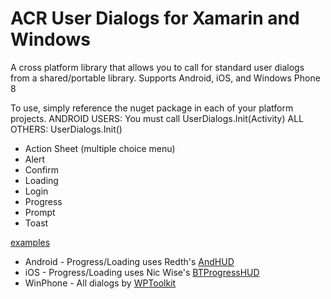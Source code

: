 ﻿ACR User Dialogs for Xamarin and Windows
=========================================

A cross platform library that allows you to call for standard user dialogs from a shared/portable library.
Supports Android, iOS, and Windows Phone 8

To use, simply reference the nuget package in each of your platform projects.
ANDROID USERS: You must call UserDialogs.Init(Activity)
ALL OTHERS: UserDialogs.Init()

* Action Sheet (multiple choice menu)
* Alert
* Confirm
* Loading
* Login
* Progress
* Prompt
* Toast

[examples](https://github.com/aritchie/userdialogs/blob/master/src/Samples/Samples/MainPage.cs)

* Android - Progress/Loading uses Redth's [AndHUD](https://github.com/Redth/AndHUD)
* iOS - Progress/Loading uses Nic Wise's [BTProgressHUD](https://github.com/nicwise/BTProgressHUD)
* WinPhone - All dialogs by [WPToolkit](http://coding4fun.codeplex.com/) 